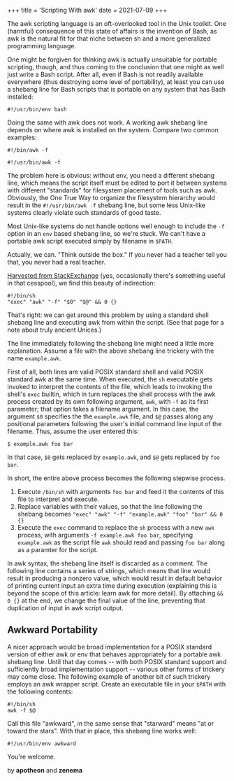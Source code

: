 +++
title = 'Scripting With awk'
date = 2021-07-09
+++

The awk scripting language is an oft-overlooked tool in the Unix toolkit.  One (harmful) consequence of this state of affairs is the invention of Bash, as awk is the natural fit for that niche between sh and a more generalized programming language.

One might be forgiven for thinking awk is actually unsuitable for portable scripting, though, and thus coming to the conclusion that one might as well just write a Bash script.  After all, even if Bash is not readily available everywhere (thus destroying some level of portability), at least you can use a shebang line for Bash scripts that is portable on any system that has Bash installed:

    #!/usr/bin/env bash

Doing the same with awk does not work.  A working awk shebang line depends on where awk is installed on the system.  Compare two common examples:

    #!/bin/awk -f

    #!/usr/bin/awk -f

The problem here is obvious: without env, you need a different shebang line, which means the script itself must be edited to port it between systems with different "standards" for filesystem placement of tools such as awk.  Obviously, the One True Way to organize the filesystem hierarchy would result in the `#!/usr/bin/awk -f` shebang line, but some less Unix-like systems clearly violate such standards of good taste.

Most Unix-like systems do not handle options well enough to include the `-f` option in an `env` based shebang line, so we're stuck.  We can't have a portable awk script executed simply by filename in `$PATH`.

Actually, we can.  "Think outside the box."  If you never had a teacher tell you that, you never had a real teacher.

[Harvested from StackExchange][gilles] (yes, occasionally there's something useful in that cesspool), we find this beauty of indirection:

    #!/bin/sh
    "exec" "awk" "-f" "$0" "$@" && 0 {}

That's right: we can get around this problem by using a standard shell shebang line and executing awk from within the script.  (See that page for a note about truly ancient Unices.)

The line immediately following the shebang line might need a little more explanation.  Assume a file with the above shebang line trickery with the name `example.awk`.

First of all, both lines are valid POSIX standard shell and valid POSIX standard awk at the same time.  When executed, the `sh` executable gets invoked to interpret the contents of the file, which leads to invoking the shell's `exec` builtin, which in turn replaces the shell process with the awk process created by its own following argument, `awk`, with `-f` as its first parameter; that option takes a filename argument.  In this case, the argument `$0` specifies the the `example.awk` file, and `$@` passes along any positional parameters following the user's initial command line input of the filename.  Thus, assume the user entered this:

    $ example.awk foo bar

In that case, `$0` gets replaced by `example.awk`, and `$@` gets replaced by `foo bar`.

In short, the entire above process becomes the following stepwise process.

1. Execute `/bin/sh` with arguments `foo bar` and feed it the contents of this file to interpret and execute.
2. Replace variables with their values, so that the line following the shebang becomes `"exec" "awk" "-f" "example.awk" "foo" "bar" && 0 {}`
2. Execute the `exec` command to replace the `sh` process with a new `awk` process, with arguments `-f example.awk foo bar`, specifying `example.awk` as the script file `awk` should read and passing `foo bar` along as a paramter for the script.

In awk syntax, the shebang line itself is discarded as a comment.  The following line contains a series of strings, which means that line would result in producing a nonzero value, which would result in default behavior of printing current input an extra time during execution (explaining this is beyond the scope of this article: learn awk for more detail).  By attaching `&& 0 {}` at the end, we change the final value of the line, preventing that duplication of input in awk script output.

## Awkward Portability

A nicer approach would be broad implementation for a POSIX standard version of either awk or env that behaves appropriately for a portable awk shebang line.  Until that day comes -- with both POSIX standard support and sufficiently broad implementation support -- various other forms of trickery may come close.  The following example of another bit of such trickery employs an awk wrapper script.  Create an executable file in your `$PATH` with the following contents:

    #!/bin/sh
    awk -f $@

Call this file "awkward", in the same sense that "starward" means "at or toward the stars".  With that in place, this shebang line works well:

    #!/usr/bin/env awkward

You're welcome.

<p class="subtitle signature">by <strong>apotheon</strong> and <strong>zenema</strong</p>

[gilles]: https://unix.stackexchange.com/questions/361794/why-am-i-able-to-pass-arguments-to-usr-bin-env-in-this-case#answer-361796
